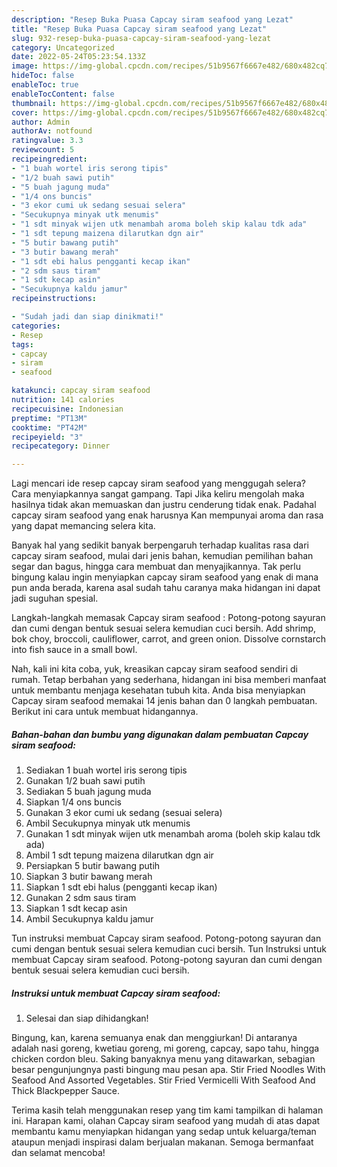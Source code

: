 ```yaml
---
description: "Resep Buka Puasa Capcay siram seafood yang Lezat"
title: "Resep Buka Puasa Capcay siram seafood yang Lezat"
slug: 932-resep-buka-puasa-capcay-siram-seafood-yang-lezat
category: Uncategorized
date: 2022-05-24T05:23:54.133Z
image: https://img-global.cpcdn.com/recipes/51b9567f6667e482/680x482cq70/capcay-siram-seafood-foto-resep-utama.jpg
hideToc: false
enableToc: true
enableTocContent: false
thumbnail: https://img-global.cpcdn.com/recipes/51b9567f6667e482/680x482cq70/capcay-siram-seafood-foto-resep-utama.jpg
cover: https://img-global.cpcdn.com/recipes/51b9567f6667e482/680x482cq70/capcay-siram-seafood-foto-resep-utama.jpg
author: Admin
authorAv: notfound
ratingvalue: 3.3
reviewcount: 5
recipeingredient:
- "1 buah wortel iris serong tipis"
- "1/2 buah sawi putih"
- "5 buah jagung muda"
- "1/4 ons buncis"
- "3 ekor cumi uk sedang sesuai selera"
- "Secukupnya minyak utk menumis"
- "1 sdt minyak wijen utk menambah aroma boleh skip kalau tdk ada"
- "1 sdt tepung maizena dilarutkan dgn air"
- "5 butir bawang putih"
- "3 butir bawang merah"
- "1 sdt ebi halus pengganti kecap ikan"
- "2 sdm saus tiram"
- "1 sdt kecap asin"
- "Secukupnya kaldu jamur"
recipeinstructions:

- "Sudah jadi dan siap dinikmati!"
categories:
- Resep
tags:
- capcay
- siram
- seafood

katakunci: capcay siram seafood 
nutrition: 141 calories
recipecuisine: Indonesian
preptime: "PT13M"
cooktime: "PT42M"
recipeyield: "3"
recipecategory: Dinner

---
```



Lagi mencari ide resep capcay siram seafood yang menggugah selera? Cara menyiapkannya sangat gampang. Tapi Jika keliru mengolah maka hasilnya tidak akan memuaskan dan justru cenderung tidak enak. Padahal capcay siram seafood yang enak harusnya Kan mempunyai aroma dan rasa yang dapat memancing selera kita.


Banyak hal yang sedikit banyak berpengaruh terhadap kualitas rasa dari capcay siram seafood, mulai dari jenis bahan, kemudian pemilihan bahan segar dan bagus, hingga cara membuat dan menyajikannya. Tak perlu bingung kalau ingin menyiapkan capcay siram seafood yang enak di mana pun anda berada, karena asal sudah tahu caranya maka hidangan ini dapat jadi suguhan spesial.

Langkah-langkah memasak Capcay siram seafood : Potong-potong sayuran dan cumi dengan bentuk sesuai selera kemudian cuci bersih. Add shrimp, bok choy, broccoli, cauliflower, carrot, and green onion. Dissolve cornstarch into fish sauce in a small bowl.


Nah, kali ini kita coba, yuk, kreasikan capcay siram seafood sendiri di rumah. Tetap berbahan yang sederhana, hidangan ini bisa memberi manfaat untuk membantu menjaga kesehatan tubuh kita. Anda bisa menyiapkan Capcay siram seafood memakai 14 jenis bahan dan 0 langkah pembuatan. Berikut ini cara untuk membuat hidangannya.

<!--inarticleads1-->

##### Bahan-bahan dan bumbu yang digunakan dalam pembuatan Capcay siram seafood:

1. Sediakan 1 buah wortel iris serong tipis
1. Gunakan 1/2 buah sawi putih
1. Sediakan 5 buah jagung muda
1. Siapkan 1/4 ons buncis
1. Gunakan 3 ekor cumi uk sedang (sesuai selera)
1. Ambil Secukupnya minyak utk menumis
1. Gunakan 1 sdt minyak wijen utk menambah aroma (boleh skip kalau tdk ada)
1. Ambil 1 sdt tepung maizena dilarutkan dgn air
1. Persiapkan 5 butir bawang putih
1. Siapkan 3 butir bawang merah
1. Siapkan 1 sdt ebi halus (pengganti kecap ikan)
1. Gunakan 2 sdm saus tiram
1. Siapkan 1 sdt kecap asin
1. Ambil Secukupnya kaldu jamur


Tun instruksi membuat Capcay siram seafood. Potong-potong sayuran dan cumi dengan bentuk sesuai selera kemudian cuci bersih. Tun Instruksi untuk membuat Capcay siram seafood. Potong-potong sayuran dan cumi dengan bentuk sesuai selera kemudian cuci bersih. 

<!--inarticleads2-->

##### Instruksi untuk membuat Capcay siram seafood:


1. Selesai dan siap dihidangkan!

Bingung, kan, karena semuanya enak dan menggiurkan! Di antaranya adalah nasi goreng, kwetiau goreng, mi goreng, capcay, sapo tahu, hingga chicken cordon bleu. Saking banyaknya menu yang ditawarkan, sebagian besar pengunjungnya pasti bingung mau pesan apa. Stir Fried Noodles With Seafood And Assorted Vegetables. Stir Fried Vermicelli With Seafood And Thick Blackpepper Sauce. 

Terima kasih telah menggunakan resep yang tim kami tampilkan di halaman ini. Harapan kami, olahan Capcay siram seafood yang mudah di atas dapat membantu kamu menyiapkan hidangan yang sedap untuk keluarga/teman ataupun menjadi inspirasi dalam berjualan makanan. Semoga bermanfaat dan selamat mencoba!
